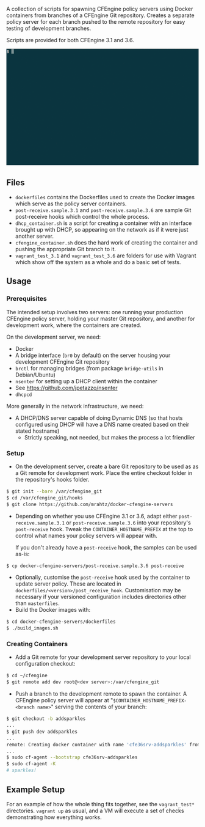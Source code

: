 A collection of scripts for spawning CFEngine policy servers
using Docker containers from branches of a CFEngine Git repository.
Creates a separate policy server for each branch pushed to the remote
repository for easy testing of development branches.

Scripts are provided for both CFEngine 3.1 and 3.6.

![Demo](/demo.gif?raw=true)

## Files

* `dockerfiles` contains the Dockerfiles used to create the Docker
  images which serve as the policy server containers.
* `post-receive.sample.3.1` and `post-receive.sample.3.6` are sample
  Git post-receive hooks which control the whole process.
* `dhcp_container.sh` is a script for creating a container with
  an interface brought up with DHCP, so appearing on the network as if it
  were just another server.
* `cfengine_container.sh` does the hard work of creating the container
  and pushing the appropriate Git branch to it.
* `vagrant_test_3.1` and `vagrant_test_3.6` are folders for use with
  Vagrant which show off the system as a whole and do a basic
  set of tests.

## Usage

### Prerequisites

The intended setup involves two servers: one running your production CFEngine
policy server, holding your master Git repository, and another for development
work, where the containers are created.

On the development server, we need:
* Docker
* A bridge interface (`br0` by default) on the server housing your
  development CFEngine Git repository
* `brctl` for managing bridges (from package `bridge-utils` in Debian/Ubuntu)
* `nsenter` for setting up a DHCP client within the container
 * See https://github.com/jpetazzo/nsenter
* `dhcpcd`

More generally in the network infrastructure, we need:
* A DHCP/DNS server capable of doing Dynamic DNS (so that hosts configured
  using DHCP will have a DNS name created based on their stated hostname)
  * Strictly speaking, not needed, but makes the process a lot friendlier

### Setup

* On the development server, create a bare Git repository to be used as
  as a Git remote for development work. Place the entire checkout folder
  in the repository's hooks folder.
```bash
$ git init --bare /var/cfengine_git
$ cd /var/cfengine_git/hooks
$ git clone https://github.com/mrahtz/docker-cfengine-servers
```
* Depending on whether you use CFEngine 3.1 or 3.6, adapt either
  `post-receive.sample.3.1` or `post-receive.sample.3.6` into your
  repository's `post-receive` hook. Tweak the `CONTAINER_HOSTNAME_PREFIX` at the top
  to control what names your policy servers will appear with.

  If you don't already have a `post-receive` hook, the samples can be used as-is:
```bash
$ cp docker-cfengine-servers/post-receive.sample.3.6 post-receive
```
* Optionally, customise the `post-receive` hook used by the container to
  update server policy. These are located in
  `dockerfiles/<version>/post_receive_hook`. Customisation may be necessary
  if your versioned configuration includes directories other than `masterfiles`.
* Build the Docker images with:
```bash
$ cd docker-cfengine-servers/dockerfiles
$ ./build_images.sh
```

### Creating Containers

* Add a Git remote for your development server repository to your local
  configuration checkout:
```bash
$ cd ~/cfengine
$ git remote add dev root@<dev server>:/var/cfengine_git
```
* Push a branch to the development remote to spawn the container. A CFEngine
policy server will appear at "`$CONTAINER_HOSTNAME_PREFIX-<branch name>`"
serving the contents of your branch:
```bash
$ git checkout -b addsparkles
...
$ git push dev addsparkles
...
remote: Creating docker container with name 'cfe36srv-addsparkles' from image 'mrahtz/cfe36srv'...
...
$ sudo cf-agent --bootstrap cfe36srv-addsparkles
$ sudo cf-agent -K
# sparkles!
```

## Example Setup

For an example of how the whole thing fits together, see the `vagrant_test*`
directories. `vagrant up` as usual, and a VM will execute a set of checks
demonstrating how everything works.
